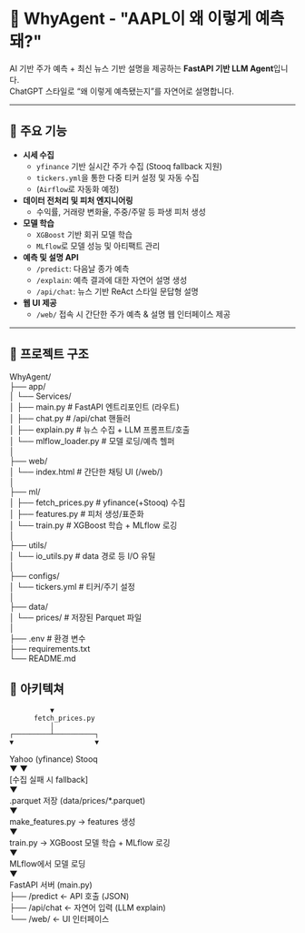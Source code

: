 # 🧠 WhyAgent - "AAPL이 왜 이렇게 예측돼?"

AI 기반 주가 예측 + 최신 뉴스 기반 설명을 제공하는 **FastAPI 기반 LLM Agent**입니다.  
ChatGPT 스타일로 “왜 이렇게 예측됐는지”를 자연어로 설명합니다.

---

## 🔧 주요 기능

- **시세 수집**  
  - `yfinance` 기반 실시간 주가 수집 (Stooq fallback 지원)
  - `tickers.yml`을 통한 다중 티커 설정 및 자동 수집
  - (`Airflow`로 자동화 예정)
- **데이터 전처리 및 피처 엔지니어링**
  - 수익률, 거래량 변화율, 주중/주말 등 파생 피처 생성
- **모델 학습**
  - `XGBoost` 기반 회귀 모델 학습
  - `MLflow`로 모델 성능 및 아티팩트 관리
- **예측 및 설명 API**
  - `/predict`: 다음날 종가 예측
  - `/explain`: 예측 결과에 대한 자연어 설명 생성
  - `/api/chat`: 뉴스 기반 ReAct 스타일 문답형 설명
- **웹 UI 제공**
  - `/web/` 접속 시 간단한 주가 예측 & 설명 웹 인터페이스 제공

---

## 📁 프로젝트 구조

WhyAgent/  
├── app/  
│   └── Services/  
│       ├── main.py              # FastAPI 엔트리포인트 (라우트)  
│       ├── chat.py              # /api/chat 핸들러  
│       ├── explain.py           # 뉴스 수집 + LLM 프롬프트/호출  
│       └── mlflow_loader.py     # 모델 로딩/예측 헬퍼  
│  
├── web/  
│   └── index.html               # 간단한 채팅 UI (/web/)  
│  
├── ml/  
│   ├── fetch_prices.py          # yfinance(+Stooq) 수집  
│   ├── features.py              # 피처 생성/표준화  
│   └── train.py                 # XGBoost 학습 + MLflow 로깅  
│  
├── utils/  
│   └── io_utils.py              # data 경로 등 I/O 유틸  
│  
├── configs/  
│   └── tickers.yml              # 티커/주기 설정  
│  
├── data/  
│   └── prices/                  # 저장된 Parquet 파일  
│  
├── .env                         # 환경 변수  
├── requirements.txt  
└── README.md  
  


## 🚧 아키텍쳐  
  
              ▼  
          fetch_prices.py  
              │  
    ┌─────────┴──────────┐  
    ▼                    ▼  
Yahoo (yfinance)       Stooq  
    ▼                    ▼  
  [수집 실패 시 fallback]  
    ▼  
.parquet 저장 (data/prices/*.parquet)  
    ▼  
make_features.py → features 생성  
    ▼  
train.py → XGBoost 모델 학습 + MLflow 로깅  
    ▼  
MLflow에서 모델 로딩  
    ▼  
FastAPI 서버 (main.py)  
    ├── /predict   ← API 호출 (JSON)  
    ├── /api/chat  ← 자연어 입력 (LLM explain)  
    └── /web/      ← UI 인터페이스  
  

